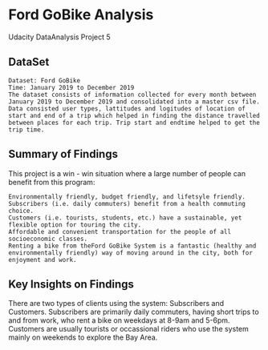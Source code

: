 # Ford GoBike Analysis
Udacity DataAnalysis Project 5

## DataSet

    Dataset: Ford GoBike
    Time: January 2019 to December 2019
    The dataset consists of information collected for every month between January 2019 to December 2019 and consolidated into a master csv file.
    Data consisted user types, lattitudes and logitudes of location of start and end of a trip which helped in finding the distance travelled between places for each trip. Trip start and endtime helped to get the trip time.


## Summary of Findings

This project is a win - win situation where a large number of people can benefit from this program:

    Environmentally friendly, budget friendly, and lifetsyle friendly.
    Subscribers (i.e. daily commuters) benefit from a health commuting choice.
    Customers (i.e. tourists, students, etc.) have a sustainable, yet flexible option for touring the city.
    Affordable and convenient transportation for the people of all socioeconomic classes.
    Renting a bike from theFord GoBike System is a fantastic (healthy and environmentally friendly) way of moving around in the city, both for enjoyment and work.

## Key Insights on Findings
There are two types of clients using the system: Subscribers and Customers. Subscribers are primarily daily commuters, having short trips to and from work, who rent a bike on weekdays at 8-9am and 5-6pm. Customers are usually tourists or occassional riders who use the system mainly on weekends to explore the Bay Area.
